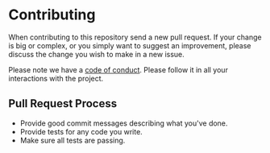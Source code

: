# Contributing

When contributing to this repository send a new pull request.
If your change is big or complex, or you simply want to suggest an improvement,
please discuss the change you wish to make in a new issue.

Please note we have a [code of conduct](CODE_OF_CONDUCT.md). Please follow it in all your interactions with the project.

## Pull Request Process

* Provide good commit messages describing what you've done.
* Provide tests for any code you write.
* Make sure all tests are passing.

